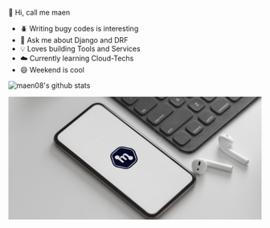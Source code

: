 

 :man:  Hi, call me maen

- :beetle: Writing bugy codes is interesting
- :snake: Ask me about Django and DRF
- :bulb: Loves building Tools and Services
- :cloud:  Currently learning Cloud-Techs
- :smile:  Weekend is cool

![maen08's github stats](https://github-readme-stats.vercel.app/api?username=maen08)



 ![maen-image](maen.jpg)
